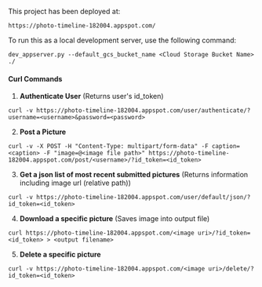 This project has been deployed at:
```
https://photo-timeline-182004.appspot.com/
```


To run this as a local development server, use the following command:
```
dev_appserver.py --default_gcs_bucket_name <Cloud Storage Bucket Name> ./
```


#### Curl Commands

1. **Authenticate User** (Returns user's id_token)
```
curl -v https://photo-timeline-182004.appspot.com/user/authenticate/?username=<username>&password=<password>
```

2. **Post a Picture**
```
curl -v -X POST -H "Content-Type: multipart/form-data" -F caption=<caption> -F "image=@<image file path>" https://photo-timeline-182004.appspot.com/post/<username>/?id_token=<id_token>
```

3. **Get a json list of most recent submitted pictures** (Returns information including image url (relative path))
```
curl -v https://photo-timeline-182004.appspot.com/user/default/json/?id_token=<id_token>
```

4. **Download a specific picture** (Saves image into output file)
```
curl https://photo-timeline-182004.appspot.com/<image uri>/?id_token=<id_token> > <output filename>
```

5. **Delete a specific picture**
```
curl -v https://photo-timeline-182004.appspot.com/<image uri>/delete/?id_token=<id_token>
```
